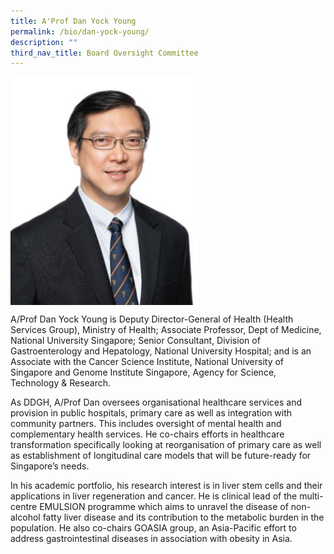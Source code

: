 ```yaml
---
title: A'Prof Dan Yock Young
permalink: /bio/dan-yock-young/
description: ""
third_nav_title: Board Oversight Committee
---
```

<img src="/images/Bio/Board%20Oversight%20Committee/aprof-dan-young-nusmed.jpg" align="center" style="width:300px">

A/Prof Dan Yock Young is Deputy Director-General of Health (Health Services Group), Ministry of Health; Associate Professor, Dept of Medicine, National University Singapore; Senior Consultant, Division of Gastroenterology and Hepatology, National University Hospital; and is an Associate with the Cancer Science Institute, National University of Singapore and Genome Institute Singapore, Agency for Science, Technology &amp; Research.

As DDGH, A/Prof Dan oversees organisational healthcare services and provision in public hospitals, primary care as well as integration with community partners. This includes oversight of mental health and complementary health services. He co-chairs efforts in healthcare transformation specifically looking at reorganisation of primary care as well as establishment of longitudinal care models that will be future-ready for Singapore’s needs.

In his academic portfolio, his research interest is in liver stem cells and their applications in liver regeneration and cancer. He is clinical lead of the multi-centre EMULSION programme which aims to unravel the disease of non-alcohol fatty liver disease and its contribution to the metabolic burden in the population. He also co-chairs GOASIA group, an Asia-Pacific effort to address gastrointestinal diseases in association with obesity in Asia.